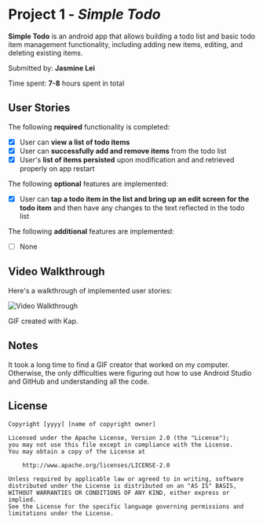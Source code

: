 # Project 1 - *Simple Todo*

**Simple Todo** is an android app that allows building a todo list and basic todo item management functionality, including adding new items, editing, and deleting  existing items.

Submitted by: **Jasmine Lei**

Time spent: **7-8** hours spent in total

## User Stories

The following **required** functionality is completed:

* [x] User can **view a list of todo items**
* [x] User can **successfully add and remove items** from the todo list
* [x] User's **list of items persisted** upon modification and and retrieved properly on app restart

The following **optional** features are implemented:

* [x] User can **tap a todo item in the list and bring up an edit screen for the todo item** and then have any changes to the text reflected in the todo list

The following **additional** features are implemented:

* [ ] None

## Video Walkthrough

Here's a walkthrough of implemented user stories:

<img src='SimpleTodo_Demo.gif' title='Video Walkthrough' width='' alt='Video Walkthrough' />

GIF created with Kap.

## Notes

It took a long time to find a GIF creator that worked on my computer.  Otherwise, the only difficulties were figuring out how to use Android Studio and GitHub and understanding all the code.

## License

    Copyright [yyyy] [name of copyright owner]

    Licensed under the Apache License, Version 2.0 (the "License");
    you may not use this file except in compliance with the License.
    You may obtain a copy of the License at

        http://www.apache.org/licenses/LICENSE-2.0

    Unless required by applicable law or agreed to in writing, software
    distributed under the License is distributed on an "AS IS" BASIS,
    WITHOUT WARRANTIES OR CONDITIONS OF ANY KIND, either express or implied.
    See the License for the specific language governing permissions and
    limitations under the License.
